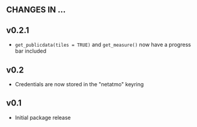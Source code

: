 ## CHANGES IN ... 

## v0.2.1

* `get_publicdata(tiles = TRUE)` and `get_measure()` now have a progress bar included

## v0.2

* Credentials are now stored in the "netatmo" keyring 

## v0.1

* Initial package release
